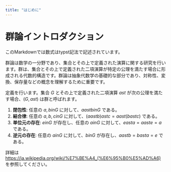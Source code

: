 ```yaml
---
title: "はじめに"
---
```


# 群論イントロダクション

このMarkdownでは数式はtypst記法で記述されています。

群論は数学の一分野であり、集合とその上で定義された演算に関する研究を行います。群は、集合とその上で定義された二項演算が特定の公理を満たす場合に形成される代数的構造です。群論は抽象代数学の基礎的な部分であり、対称性、変換、保存量などの概念を理解するために重要です。

定義を行います。集合 $G$ とその上で定義された二項演算 $ast$ が次の公理を満たす場合、$(G, ast)$ は群と呼ばれます。

1. **閉包性**: 任意の $a, b in G$ に対して、$a ast b in G$ である。
2. **結合律**: 任意の $a, b, c in G$ に対して、$(a ast b) ast c = a ast (b ast c)$ である。
3. **単位元の存在**: $e in G$ が存在し、任意の $a in G$ に対して、$e ast a = a ast e = a$ である。
4. **逆元の存在**: 任意の $a in G$ に対して、$b in G$ が存在し、$a ast b = b ast a = e$ である。

詳細は <https://ja.wikipedia.org/wiki/%E7%BE%A4_(%E6%95%B0%E5%AD%A6)> を参照してください。
